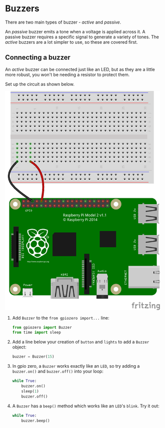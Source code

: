 # Buzzers

There are two main types of buzzer - *active* and *passive*.

An *passive* buzzer emits a tone when a voltage is applied across it. A passive  buzzer requires a specific signal to generate a variety of tones. The *active* buzzers are a lot simpler to use, so these are covered first.

## Connecting a buzzer

An *active* buzzer can be connected just like an LED, but as they are a little more robust, you won't be needing a resistor to protect them.

Set up the circuit as shown below.

![buzzer](images/buzzer-circuit.png)

1. Add `Buzzer` to the `from gpiozero import...` line:

    ```python
    from gpiozero import Buzzer
	from time import sleep
    ```

1. Add a line below your creation of `button` and `lights` to add a `Buzzer` object:

    ```python
    buzzer = Buzzer(15)
    ```

1. In gpio zero, a `Buzzer` works exactly like an `LED`, so try adding a `buzzer.on()` and `buzzer.off()` into your loop:

    ```python
    while True:
        buzzer.on()
	    sleep(1)
        buzzer.off()

    ```

1. A `Buzzer` has a `beep()` method which works like an `LED`'s `blink`. Try it out:

    ```python
    while True:
        buzzer.beep()
    ```
